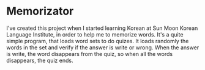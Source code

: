 # Memorizator

I've created this project when I started learning Korean at Sun Moon Korean Language Institute, in order to help me to memorize words.
It's a quite simple program, that loads word sets to do quizes. It loads randomly the words in the set and verify if the answer is write or wrong.
When the answer is write, the word disappears from the quiz, so when all the words disappears, the quiz ends.
